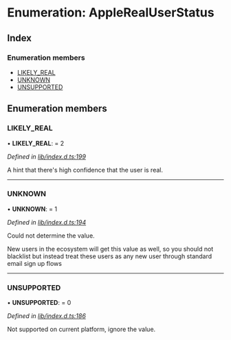 
# Enumeration: AppleRealUserStatus

## Index

### Enumeration members

* [LIKELY_REAL](_lib_index_d_.applerealuserstatus.md#likely_real)
* [UNKNOWN](_lib_index_d_.applerealuserstatus.md#unknown)
* [UNSUPPORTED](_lib_index_d_.applerealuserstatus.md#unsupported)

## Enumeration members

###  LIKELY_REAL

• **LIKELY_REAL**: = 2

*Defined in [lib/index.d.ts:199](../../lib/index.d.ts#L199)*

A hint that there's high confidence that the user is real.

___

###  UNKNOWN

• **UNKNOWN**: = 1

*Defined in [lib/index.d.ts:194](../../lib/index.d.ts#L194)*

Could not determine the value.

New users in the ecosystem will get this value as well, so you should not blacklist but
instead treat these users as any new user through standard email sign up flows

___

###  UNSUPPORTED

• **UNSUPPORTED**: = 0

*Defined in [lib/index.d.ts:186](../../lib/index.d.ts#L186)*

Not supported on current platform, ignore the value.
